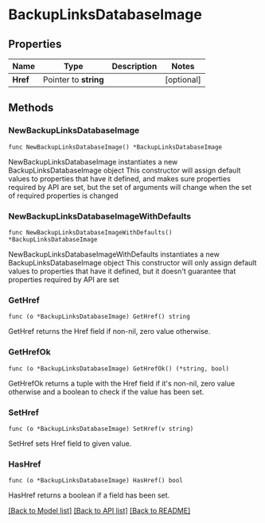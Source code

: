 # BackupLinksDatabaseImage

## Properties

Name | Type | Description | Notes
------------ | ------------- | ------------- | -------------
**Href** | Pointer to **string** |  | [optional] 

## Methods

### NewBackupLinksDatabaseImage

`func NewBackupLinksDatabaseImage() *BackupLinksDatabaseImage`

NewBackupLinksDatabaseImage instantiates a new BackupLinksDatabaseImage object
This constructor will assign default values to properties that have it defined,
and makes sure properties required by API are set, but the set of arguments
will change when the set of required properties is changed

### NewBackupLinksDatabaseImageWithDefaults

`func NewBackupLinksDatabaseImageWithDefaults() *BackupLinksDatabaseImage`

NewBackupLinksDatabaseImageWithDefaults instantiates a new BackupLinksDatabaseImage object
This constructor will only assign default values to properties that have it defined,
but it doesn't guarantee that properties required by API are set

### GetHref

`func (o *BackupLinksDatabaseImage) GetHref() string`

GetHref returns the Href field if non-nil, zero value otherwise.

### GetHrefOk

`func (o *BackupLinksDatabaseImage) GetHrefOk() (*string, bool)`

GetHrefOk returns a tuple with the Href field if it's non-nil, zero value otherwise
and a boolean to check if the value has been set.

### SetHref

`func (o *BackupLinksDatabaseImage) SetHref(v string)`

SetHref sets Href field to given value.

### HasHref

`func (o *BackupLinksDatabaseImage) HasHref() bool`

HasHref returns a boolean if a field has been set.


[[Back to Model list]](../README.md#documentation-for-models) [[Back to API list]](../README.md#documentation-for-api-endpoints) [[Back to README]](../README.md)


